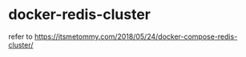 # docker-redis-cluster

refer to https://itsmetommy.com/2018/05/24/docker-compose-redis-cluster/
```

```
